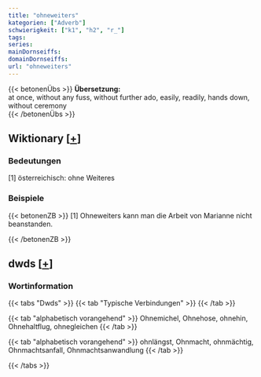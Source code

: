 ```yaml
---
title: "ohneweiters"
kategorien: ["Adverb"]
schwierigkeit: ["k1", "h2", "r_"]
tags:
series:
mainDornseiffs:
domainDornseiffs:
url: "ohneweiters"
---
```


{{< betonenÜbs >}}
**Übersetzung:**  
at once, without any fuss, without further ado, easily, readily, hands down, without ceremony  
{{< /betonenÜbs >}}

## Wiktionary [[+](https://de.wiktionary.org/wiki/ohneweiters)]

### Bedeutungen
[1] österreichisch: ohne Weiteres  

### Beispiele
{{< betonenZB >}}
[1] Ohneweiters kann man die Arbeit von Marianne nicht beanstanden.  

{{< /betonenZB >}}


## dwds [[+](https://www.dwds.de/wb/ohneweiters)]

### Wortinformation
{{< tabs "Dwds" >}}
{{< tab "Typische Verbindungen" >}}
{{< /tab >}}

{{< tab "alphabetisch vorangehend" >}}
Ohnemichel, Ohnehose, ohnehin, Ohnehaltflug, ohnegleichen
{{< /tab >}}

{{< tab "alphabetisch vorangehend" >}}
ohnlängst, Ohnmacht, ohnmächtig, Ohnmachtsanfall, Ohnmachtsanwandlung
{{< /tab >}}

{{< /tabs >}}

